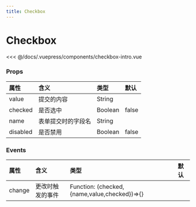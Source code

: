 ```yaml
---
title: Checkbox
---
```


# Checkbox

<ClientOnly>
<checkbox-intro></checkbox-intro>
</ClientOnly>

<<< @/docs/.vuepress/components/checkbox-intro.vue

### Props
|属性|含义|类型|默认
|:-|:-|:-|:-|
|value|提交的内容|String||
|checked|是否选中|Boolean|false|
|name|表单提交时的字段名|String||
|disabled|是否禁用|Boolean|false|

### Events
|属性|含义|类型|默认
|:-|:-|:-|:-|
|change|更改时触发的事件|Function: (checked,{name,value,checked})=>{}||
